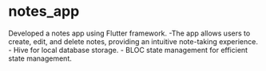 # notes_app

Developed a notes app using Flutter framework. -The app allows users
to create, edit, and delete notes, providing an intuitive note-taking
experience. - Hive for local database storage. - BLOC state
management for efficient state management.
